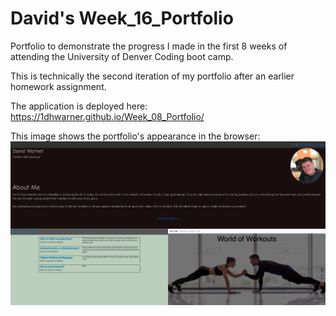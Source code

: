 # David's Week_16_Portfolio

Portfolio to demonstrate the progress I made in the first 8 weeks of attending the University of Denver Coding boot camp.

This is technically the second iteration of my portfolio after an earlier homework assignment.

The application is deployed here: https://1dhwarner.github.io/Week_08_Portfolio/

This image shows the portfolio's appearance in the browser:
![screenshot](assets/images/readme_sc2.png)
